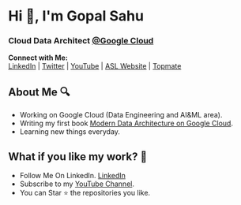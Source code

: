 <h1>Hi 👋, I'm Gopal Sahu</h1>
<h3>Cloud Data Architect <a href="https://cloud.google.com/" target="blank">@Google Cloud</a></h3>

**Connect with Me:**  
[LinkedIn](https://www.linkedin.com/in/gopalsahu25/) | [Twitter](https://x.com/gopalsahu25) | [YouTube](https://www.youtube.com/@gopalsahu_official) | [ASL Website](https://attainskillslab.com)
| [Topmate](https://topmate.io/gopalsahu)

## About Me 🔍

- Working on Google Cloud (Data Engineering and AI&ML area).
- Writing my first book [Modern Data Architecture on Google Cloud](https://www.packtpub.com/en-in/product/modern-data-architecture-on-google-cloud-9781801074254).
- Learning new things everyday.

## What if you like my work? 🤩

- Follow Me On LinkedIn. [LinkedIn](https://www.linkedin.com/in/gopalsahu25/)
- Subscribe to my [YouTube Channel](https://www.youtube.com/@gopalsahu_official).
- You can Star ⭐ the repositories you like.
